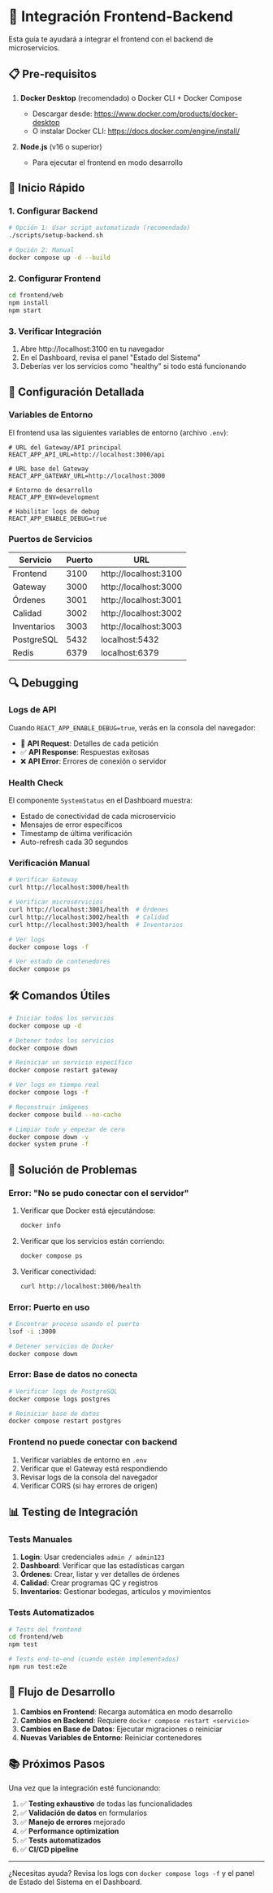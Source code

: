# 🔗 Integración Frontend-Backend

Esta guía te ayudará a integrar el frontend con el backend de microservicios.

## 📋 Pre-requisitos

1. **Docker Desktop** (recomendado) o Docker CLI + Docker Compose
   - Descargar desde: https://www.docker.com/products/docker-desktop
   - O instalar Docker CLI: https://docs.docker.com/engine/install/

2. **Node.js** (v16 o superior)
   - Para ejecutar el frontend en modo desarrollo

## 🚀 Inicio Rápido

### 1. Configurar Backend

```bash
# Opción 1: Usar script automatizado (recomendado)
./scripts/setup-backend.sh

# Opción 2: Manual
docker compose up -d --build
```

### 2. Configurar Frontend

```bash
cd frontend/web
npm install
npm start
```

### 3. Verificar Integración

1. Abre http://localhost:3100 en tu navegador
2. En el Dashboard, revisa el panel "Estado del Sistema"
3. Deberías ver los servicios como "healthy" si todo está funcionando

## 🔧 Configuración Detallada

### Variables de Entorno

El frontend usa las siguientes variables de entorno (archivo `.env`):

```env
# URL del Gateway/API principal
REACT_APP_API_URL=http://localhost:3000/api

# URL base del Gateway
REACT_APP_GATEWAY_URL=http://localhost:3000

# Entorno de desarrollo
REACT_APP_ENV=development

# Habilitar logs de debug
REACT_APP_ENABLE_DEBUG=true
```

### Puertos de Servicios

| Servicio | Puerto | URL |
|----------|--------|-----|
| Frontend | 3100 | http://localhost:3100 |
| Gateway | 3000 | http://localhost:3000 |
| Órdenes | 3001 | http://localhost:3001 |
| Calidad | 3002 | http://localhost:3002 |
| Inventarios | 3003 | http://localhost:3003 |
| PostgreSQL | 5432 | localhost:5432 |
| Redis | 6379 | localhost:6379 |

## 🔍 Debugging

### Logs de API

Cuando `REACT_APP_ENABLE_DEBUG=true`, verás en la consola del navegador:

- 🚀 **API Request**: Detalles de cada petición
- ✅ **API Response**: Respuestas exitosas
- ❌ **API Error**: Errores de conexión o servidor

### Health Check

El componente `SystemStatus` en el Dashboard muestra:

- Estado de conectividad de cada microservicio
- Mensajes de error específicos
- Timestamp de última verificación
- Auto-refresh cada 30 segundos

### Verificación Manual

```bash
# Verificar Gateway
curl http://localhost:3000/health

# Verificar microservicios
curl http://localhost:3001/health  # Órdenes
curl http://localhost:3002/health  # Calidad
curl http://localhost:3003/health  # Inventarios

# Ver logs
docker compose logs -f

# Ver estado de contenedores
docker compose ps
```

## 🛠️ Comandos Útiles

```bash
# Iniciar todos los servicios
docker compose up -d

# Detener todos los servicios
docker compose down

# Reiniciar un servicio específico
docker compose restart gateway

# Ver logs en tiempo real
docker compose logs -f

# Reconstruir imágenes
docker compose build --no-cache

# Limpiar todo y empezar de cero
docker compose down -v
docker system prune -f
```

## 🐛 Solución de Problemas

### Error: "No se pudo conectar con el servidor"

1. Verificar que Docker está ejecutándose:
   ```bash
   docker info
   ```

2. Verificar que los servicios están corriendo:
   ```bash
   docker compose ps
   ```

3. Verificar conectividad:
   ```bash
   curl http://localhost:3000/health
   ```

### Error: Puerto en uso

```bash
# Encontrar proceso usando el puerto
lsof -i :3000

# Detener servicios de Docker
docker compose down
```

### Error: Base de datos no conecta

```bash
# Verificar logs de PostgreSQL
docker compose logs postgres

# Reiniciar base de datos
docker compose restart postgres
```

### Frontend no puede conectar con backend

1. Verificar variables de entorno en `.env`
2. Verificar que el Gateway está respondiendo
3. Revisar logs de la consola del navegador
4. Verificar CORS (si hay errores de origen)

## 📊 Testing de Integración

### Tests Manuales

1. **Login**: Usar credenciales `admin / admin123`
2. **Dashboard**: Verificar que las estadísticas cargan
3. **Órdenes**: Crear, listar y ver detalles de órdenes
4. **Calidad**: Crear programas QC y registros
5. **Inventarios**: Gestionar bodegas, artículos y movimientos

### Tests Automatizados

```bash
# Tests del frontend
cd frontend/web
npm test

# Tests end-to-end (cuando estén implementados)
npm run test:e2e
```

## 🔄 Flujo de Desarrollo

1. **Cambios en Frontend**: Recarga automática en modo desarrollo
2. **Cambios en Backend**: Requiere `docker compose restart <servicio>`
3. **Cambios en Base de Datos**: Ejecutar migraciones o reiniciar
4. **Nuevas Variables de Entorno**: Reiniciar contenedores

## 📚 Próximos Pasos

Una vez que la integración esté funcionando:

1. ✅ **Testing exhaustivo** de todas las funcionalidades
2. ✅ **Validación de datos** en formularios
3. ✅ **Manejo de errores** mejorado
4. ✅ **Performance optimization**
5. ✅ **Tests automatizados**
6. ✅ **CI/CD pipeline**

---

¿Necesitas ayuda? Revisa los logs con `docker compose logs -f` y el panel de Estado del Sistema en el Dashboard.